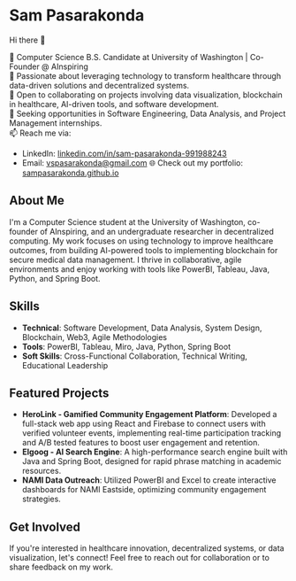 # Sam Pasarakonda

Hi there 👋

🔭 Computer Science B.S. Candidate at University of Washington | Co-Founder @ AInspiring  
🌱 Passionate about leveraging technology to transform healthcare through data-driven solutions and decentralized systems.  
👯 Open to collaborating on projects involving data visualization, blockchain in healthcare, AI-driven tools, and software development.  
🤝 Seeking opportunities in Software Engineering, Data Analysis, and Project Management internships.  
📫 Reach me via:  
- LinkedIn: [linkedin.com/in/sam-pasarakonda-991988243](https://www.linkedin.com/in/sam-pasarakonda-991988243/)  
- Email: [vspasarakonda@gmail.com](mailto:vspasarakonda@gmail.com)
🌐 Check out my portfolio: [sampasarakonda.github.io](https://sampasarakonda.github.io)  

## About Me  
I'm a Computer Science student at the University of Washington, co-founder of AInspiring, and an undergraduate researcher in decentralized computing. My work focuses on using technology to improve healthcare outcomes, from building AI-powered tools to implementing blockchain for secure medical data management. I thrive in collaborative, agile environments and enjoy working with tools like PowerBI, Tableau, Java, Python, and Spring Boot.

## Skills  
- **Technical**: Software Development, Data Analysis, System Design, Blockchain, Web3, Agile Methodologies  
- **Tools**: PowerBI, Tableau, Miro, Java, Python, Spring Boot 
- **Soft Skills**: Cross-Functional Collaboration, Technical Writing, Educational Leadership  

## Featured Projects  
- **HeroLink - Gamified Community Engagement Platform**: Developed a full-stack web app using React and Firebase to connect users with verified volunteer events, implementing real-time participation tracking and A/B tested features to boost user engagement and retention.  
- **Elgoog - AI Search Engine**: A high-performance search engine built with Java and Spring Boot, designed for rapid phrase matching in academic resources.  
- **NAMI Data Outreach**: Utilized PowerBI and Excel to create interactive dashboards for NAMI Eastside, optimizing community engagement strategies.  

## Get Involved  
If you're interested in healthcare innovation, decentralized systems, or data visualization, let's connect! Feel free to reach out for collaboration or to share feedback on my work.  
